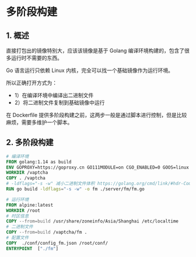 # 多阶段构建

## 1. 概述

直接打包出的镜像特别大，应该该镜像是基于 Golang 编译环境构建的，包含了很多运行时不需要的东西。

Go 语言运行只依赖 Linux 内核，完全可以找一个基础镜像作为运行环境。

所以正确打开方式为：

* 1）在编译环境中编译出二进制文件
* 2）将二进制文件复制到基础镜像中运行

在 Dockerfile 提供多阶段构建之前，这两步一般是通过脚本进行控制，但是比较麻烦，需要多维护一个脚本。



## 2. 多阶段构建

```dockerfile
# 编译环境
FROM golang:1.14 as build
ENV GOPROXY=https://goproxy.cn GO111MODULE=on CGO_ENABLED=0 GOOS=linux GOARCH=amd64
WORKDIR /vaptcha
COPY . /vaptcha
# -ldflags="-s -w" 减小二进制文件体积 https://golang.org/cmd/link/#hdr-Command_Line
RUN go build -ldflags="-s -w" -o fm ./server/fm/fm.go

# 运行环境
FROM alpine:latest
WORKDIR /root
# 时区信息
COPY --from=build /usr/share/zoneinfo/Asia/Shanghai /etc/localtime
# 二进制文件
COPY --from=build /vaptcha/fm .
# 配置文件
COPY  ./conf/config_fm.json /root/conf/
ENTRYPOINT  ["./fm"]

```

